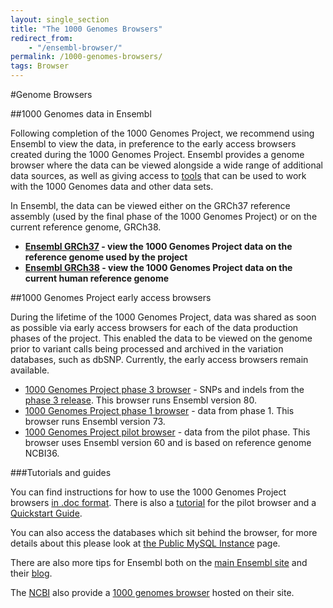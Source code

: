 ```yaml
---
layout: single_section
title: "The 1000 Genomes Browsers"
redirect_from:
    - "/ensembl-browser/"
permalink: /1000-genomes-browsers/
tags: Browser
---
```


#Genome Browsers

##1000 Genomes data in Ensembl

Following completion of the 1000 Genomes Project, we recommend using Ensembl to view the data, in preference to the early access browsers created during the 1000 Genomes Project. Ensembl provides a genome browser where the data can be viewed alongside a wide range of additional data sources, as well as giving access to [tools](http://grch37.ensembl.org/info/docs/tools/index.html) that can be used to work with the 1000 Genomes data and other data sets.

In Ensembl, the data can be viewed either on the GRCh37 reference assembly (used by the final phase of the 1000 Genomes Project) or on the current reference genome, GRCh38.

- **[Ensembl GRCh37](http://grch37.ensembl.org/Homo_sapiens/Info/Index) - view the 1000 Genomes Project data on the reference genome used by the project**
- **[Ensembl GRCh38](http://www.ensembl.org/Homo_sapiens/Info/Index) - view the 1000 Genomes Project data on the current human reference genome**

##1000 Genomes Project early access browsers

During the lifetime of the 1000 Genomes Project, data was shared as soon as possible via early access browsers for each of the data production phases of the project. This enabled the data to be viewed on the genome prior to variant calls being processed and archived in the variation databases, such as dbSNP. Currently, the early access browsers remain available.

- [1000 Genomes Project phase 3 browser](http://phase3browser.1000genomes.org/index.html) - SNPs and indels from the [phase 3 release](ftp://ftp.1000genomes.ebi.ac.uk/vol1/ftp/release/20130502/). This browser runs Ensembl version 80.
- [1000 Genomes Project phase 1 browser](http://phase1browser.1000genomes.org/index.html) - data from phase 1. This browser runs Ensembl version 73.
- [1000 Genomes Project pilot browser](http://pilotbrowser.1000genomes.org/index.html) - data from the pilot phase. This browser uses Ensembl version 60 and is based on reference genome NCBI36.

###Tutorials and guides

You can find instructions for how to use the 1000 Genomes Project browsers [in .doc format](http://ftp.1000genomes.ebi.ac.uk/vol1/ftp/technical/browser/1000genomes_browser_main_project_20110521/The_1000_Genomes_Browser_Tutorial.ensembl_65.doc). There is also a [tutorial](/sites/1000genomes.org/files/documents/1000_genomes_browser_pilot_20110506.doc) for the pilot browser and a [Quickstart Guide](/sites/1000genomes.org/files/documents/1000genomes_browser_quickstart.pdf).

You can also access the databases which sit behind the browser, for more details about this please look at [the Public MySQL Instance](/node/517) page.

There are also more tips for Ensembl both on the [main Ensembl site](http://www.ensembl.org/info/website/tutorials/index.html) and their [blog](http://www.ensembl.info/).

The [NCBI](http://www.ncbi.nlm.nih.gov) also provide a [1000 genomes browser](http://www.ncbi.nlm.nih.gov/variation/tools/1000genomes/) hosted on their site.

